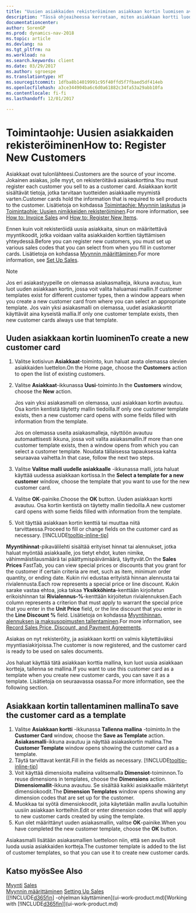 ```yaml
---
title: "Uusien asiakkaiden rekisteröiminen asiakkaan kortin luomisen avulla"
description: "Tässä ohjeaiheessa kerrotaan, miten asiakkaan kortti luodaan rekisteröimään tietoja kustakin uudesta asiakkaasta, jolle myyt."
documentationcenter: 
author: SorenGP
ms.prod: dynamics-nav-2018
ms.topic: article
ms.devlang: na
ms.tgt_pltfrm: na
ms.workload: na
ms.search.keywords: client
ms.date: 03/29/2017
ms.author: sgroespe
ms.translationtype: HT
ms.sourcegitcommit: 1dfba8b14019991c95f40ffd5f7fbaed5df414eb
ms.openlocfilehash: a3ce344904ba6c6d0a61882c34fa53a29abb10fa
ms.contentlocale: fi-fi
ms.lasthandoff: 12/01/2017

---
```

# <a name="how-to-register-new-customers"></a><span data-ttu-id="0c574-103">Toimintaohje: Uusien asiakkaiden rekisteröiminen</span><span class="sxs-lookup"><span data-stu-id="0c574-103">How to: Register New Customers</span></span>
<span data-ttu-id="0c574-104">Asiakkaat ovat tulonlähteesi.</span><span class="sxs-lookup"><span data-stu-id="0c574-104">Customers are the source of your income.</span></span> <span data-ttu-id="0c574-105">Jokainen asiakas, jolle myyt, on rekisteröitävä asiakaskorttina.</span><span class="sxs-lookup"><span data-stu-id="0c574-105">You must register each customer you sell to as a customer card.</span></span> <span data-ttu-id="0c574-106">Asiakkaan kortit sisältävät tietoja, jotka tarvitaan tuotteiden asiakkaalle myymistä varten.</span><span class="sxs-lookup"><span data-stu-id="0c574-106">Customer cards hold the information that is required to sell products to the customer.</span></span> <span data-ttu-id="0c574-107">Lisätietoja on kohdassa [Toimintaohje: Myynnin laskutus](sales-how-invoice-sales.md) ja [Toimintaohje: Uusien nimikkeiden rekisteröiminen](inventory-how-register-new-items.md).</span><span class="sxs-lookup"><span data-stu-id="0c574-107">For more information, see [How to: Invoice Sales](sales-how-invoice-sales.md) and [How to: Register New Items](inventory-how-register-new-items.md).</span></span>  

<span data-ttu-id="0c574-108">Ennen kuin voit rekisteröidä uusia asiakkaita, sinun on määritettävä myyntikoodit, jotka voidaan valita asiakkaiden korttien täyttämisen yhteydessä.</span><span class="sxs-lookup"><span data-stu-id="0c574-108">Before you can register new customers, you must set up various sales codes that you can select from when you fill in customer cards.</span></span> <span data-ttu-id="0c574-109">Lisätietoja on kohdassa [Myynnin määrittäminen](sales-setup-sales.md).</span><span class="sxs-lookup"><span data-stu-id="0c574-109">For more information, see [Set Up Sales](sales-setup-sales.md).</span></span>

> [!NOTE]  
>   <span data-ttu-id="0c574-110">Jos eri asiakastyypeille on olemassa asiakasmalleja, ikkuna avautuu, kun luot uuden asiakkaan kortin, jossa voit valita haluamasi mallin.</span><span class="sxs-lookup"><span data-stu-id="0c574-110">If customer templates exist for different customer types, then a window appears when you create a new customer card from where you can select an appropriate template.</span></span> <span data-ttu-id="0c574-111">Jos vain yksi asiakasmalli on olemassa, uudet asiakaskortit käyttävät aina kyseistä mallia.</span><span class="sxs-lookup"><span data-stu-id="0c574-111">If only one customer template exists, then new customer cards always use that template.</span></span>

## <a name="to-create-a-new-customer-card"></a><span data-ttu-id="0c574-112">Uuden asiakkaan kortin luominen</span><span class="sxs-lookup"><span data-stu-id="0c574-112">To create a new customer card</span></span>
1. <span data-ttu-id="0c574-113">Valitse kotisivun **Asiakkaat**-toiminto, kun haluat avata olemassa olevien asiakkaiden luettelon.</span><span class="sxs-lookup"><span data-stu-id="0c574-113">On the Home page, choose the **Customers** action to open the list of existing customers.</span></span>  
2. <span data-ttu-id="0c574-114">Valitse **Asiakkaat**-ikkunassa **Uusi**-toiminto.</span><span class="sxs-lookup"><span data-stu-id="0c574-114">In the **Customers** window, choose the **New** action.</span></span>

    <span data-ttu-id="0c574-115">Jos vain yksi asiakasmalli on olemassa, uusi asiakkaan kortin avautuu. Osa kortin kentistä täytetty mallin tiedoilla.</span><span class="sxs-lookup"><span data-stu-id="0c574-115">If only one customer template exists, then a new customer card opens with some fields filled with information from the template.</span></span>

    <span data-ttu-id="0c574-116">Jos on olemassa useita asiakasmalleja, näyttöön avautuu automaattisesti ikkuna, jossa voit valita asiakasmallin.</span><span class="sxs-lookup"><span data-stu-id="0c574-116">If more than one customer template exists, then a window opens from which you can select a customer template.</span></span> <span data-ttu-id="0c574-117">Noudata tällaisessa tapauksessa kahta seuraavaa vaihetta.</span><span class="sxs-lookup"><span data-stu-id="0c574-117">In that case, follow the next two steps.</span></span>
3. <span data-ttu-id="0c574-118">Valitse **Valitse malli uudelle asiakkaalle** -ikkunassa malli, jota haluat käyttää uudessa asiakkaan kortissa.</span><span class="sxs-lookup"><span data-stu-id="0c574-118">In the **Select a template for a new customer** window, choose the template that you want to use for the new customer card.</span></span>
4. <span data-ttu-id="0c574-119">Valitse **OK**-painike.</span><span class="sxs-lookup"><span data-stu-id="0c574-119">Choose the **OK** button.</span></span> <span data-ttu-id="0c574-120">Uuden asiakkaan kortti avautuu. Osa kortin kentistä on täytetty mallin tiedoilla.</span><span class="sxs-lookup"><span data-stu-id="0c574-120">A new customer card opens with some fields filled with information from the template.</span></span>  
5. <span data-ttu-id="0c574-121">Voit täyttää asiakkaan kortin kenttiä tai muuttaa niitä tarvittaessa.</span><span class="sxs-lookup"><span data-stu-id="0c574-121">Proceed to fill or change fields on the customer card as necessary.</span></span> [!INCLUDE[tooltip-inline-tip](includes/tooltip-inline-tip_md.md)]

<span data-ttu-id="0c574-122">**Myyntihinnat**-pikavälilehti sisältää erityiset hinnat tai alennukset, jotka haluat myöntää asiakkaalle, jos tietyt ehdot, kuten nimike, vähimmäistilausmäärä tai päättymispäivämäärä, täyttyvät.</span><span class="sxs-lookup"><span data-stu-id="0c574-122">On the **Sales Prices** FastTab, you can view special prices or discounts that you grant for the customer if certain criteria are met, such as item, minimum order quantity, or ending date.</span></span> <span data-ttu-id="0c574-123">Kukin rivi edustaa erityistä hinnan alennusta tai rivialennusta.</span><span class="sxs-lookup"><span data-stu-id="0c574-123">Each row represents a special price or line discount.</span></span> <span data-ttu-id="0c574-124">Kukin sarake vastaa ehtoa, joka takaa **Yksikköhinta**-kenttään kirjoitetun erikoishinnan tai **Rivialennus-%**-kenttään kirjoitetun rivialennuksen.</span><span class="sxs-lookup"><span data-stu-id="0c574-124">Each column represents a criterion that must apply to warrant the special price that you enter in the **Unit Price** field, or the line discount that you enter in the **Line Discount %** field.</span></span> <span data-ttu-id="0c574-125">Lisätietoja on kohdassa [Myyntihinnan, alennuksen ja maksusopimusten tallentaminen](sales-how-record-sales-price-discount-payment-agreements.md).</span><span class="sxs-lookup"><span data-stu-id="0c574-125">For more information, see [Record Sales Price, Discount, and Payment Agreements](sales-how-record-sales-price-discount-payment-agreements.md).</span></span>

<span data-ttu-id="0c574-126">Asiakas on nyt rekisteröity, ja asiakkaan kortti on valmis käytettäväksi myyntiasiakirjoissa.</span><span class="sxs-lookup"><span data-stu-id="0c574-126">The customer is now registered, and the customer card is ready to be used on sales documents.</span></span>

<span data-ttu-id="0c574-127">Jos haluat käyttää tätä asiakkaan korttia mallina, kun luot uusia asiakkaan kortteja, tallenna se mallina.</span><span class="sxs-lookup"><span data-stu-id="0c574-127">If you want to use this customer card as a template when you create new customer cards, you can save it as a template.</span></span> <span data-ttu-id="0c574-128">Lisätietoja on seuraavassa osassa.</span><span class="sxs-lookup"><span data-stu-id="0c574-128">For more information, see the following section.</span></span>

## <a name="to-save-the-customer-card-as-a-template"></a><span data-ttu-id="0c574-129">Asiakkaan kortin tallentaminen mallina</span><span class="sxs-lookup"><span data-stu-id="0c574-129">To save the customer card as a template</span></span>
1. <span data-ttu-id="0c574-130">Valitse **Asiakkaan kortti** -ikkunassa **Tallenna mallina** -toiminto.</span><span class="sxs-lookup"><span data-stu-id="0c574-130">In the **Customer Card** window, choose the **Save as Template** action.</span></span> <span data-ttu-id="0c574-131">**Asiakasmalli**-ikkuna avautuu ja näyttää asiakaskortin mallina.</span><span class="sxs-lookup"><span data-stu-id="0c574-131">The **Customer Template** window opens showing the customer card as a template.</span></span>
2. <span data-ttu-id="0c574-132">Täytä tarvittavat kentät.</span><span class="sxs-lookup"><span data-stu-id="0c574-132">Fill in the fields as necessary.</span></span> [!INCLUDE[tooltip-inline-tip](includes/tooltip-inline-tip_md.md)]
3. <span data-ttu-id="0c574-133">Voit käyttää dimensioita malleina valitsemalla **Dimensiot**-toiminnon.</span><span class="sxs-lookup"><span data-stu-id="0c574-133">To reuse dimensions in templates, choose the **Dimensions** action.</span></span> <span data-ttu-id="0c574-134">**Dimensiomallit**-ikkuna avautuu. Se sisältää kaikki asiakkaalle määritetyt dimensiokoodit.</span><span class="sxs-lookup"><span data-stu-id="0c574-134">The **Dimension Templates** window opens showing any dimension codes that are set up for the customer.</span></span>
4. <span data-ttu-id="0c574-135">Muokkaa tai syötä dimensiokoodit, joita käytetään mallin avulla luotuihin uusiin asiakkaan kortteihin.</span><span class="sxs-lookup"><span data-stu-id="0c574-135">Edit or enter dimension codes that will apply to new customer cards created by using the template.</span></span>  
5. <span data-ttu-id="0c574-136">Kun olet määrittänyt uuden asiakasmallin, valitse **OK**-painike.</span><span class="sxs-lookup"><span data-stu-id="0c574-136">When you have completed the new customer template, choose the **OK** button.</span></span>

<span data-ttu-id="0c574-137">Asiakasmalli lisätään asiakasmallien luetteloon niin, että sen avulla voit luoda uusia asiakkaiden kortteja.</span><span class="sxs-lookup"><span data-stu-id="0c574-137">The customer template is added to the list of customer templates, so that you can use it to create new customer cards.</span></span>

## <a name="see-also"></a><span data-ttu-id="0c574-138">Katso myös</span><span class="sxs-lookup"><span data-stu-id="0c574-138">See Also</span></span>
<span data-ttu-id="0c574-139">[Myynti](sales-manage-sales.md)  </span><span class="sxs-lookup"><span data-stu-id="0c574-139">[Sales](sales-manage-sales.md)  </span></span>  
<span data-ttu-id="0c574-140">[Myynnin määrittäminen](sales-setup-sales.md)  </span><span class="sxs-lookup"><span data-stu-id="0c574-140">[Setting Up Sales](sales-setup-sales.md)  </span></span>  
<span data-ttu-id="0c574-141">[[!INCLUDE[d365fin](includes/d365fin_md.md)] -ohjelman käyttäminen](ui-work-product.md)</span><span class="sxs-lookup"><span data-stu-id="0c574-141">[Working with [!INCLUDE[d365fin](includes/d365fin_md.md)]](ui-work-product.md)</span></span>

